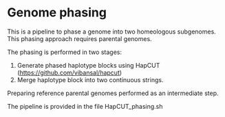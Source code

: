 # Genome phasing
This is a pipeline to phase a genome into two homeologous subgenomes. This phasing approach requires parental genomes.

The phasing is performed in two stages:

1) Generate phased haplotype blocks using HapCUT (https://github.com/vibansal/hapcut)  
2) Merge haplotype block into two continuous strings.

Preparing reference parental genomes performed as an intermediate step. 

The pipeline is provided in the file HapCUT_phasing.sh



